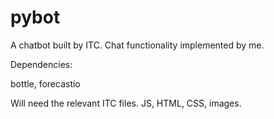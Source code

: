 # pybot
A chatbot built by ITC. Chat functionality implemented by me. 

Dependencies: 

bottle,
forecastio 

Will need the relevant ITC files. JS, HTML, CSS, images.

